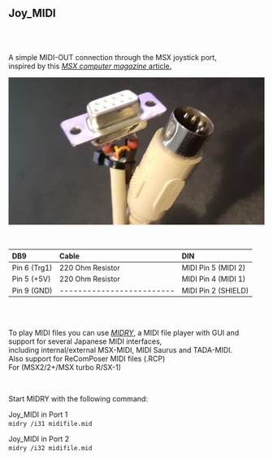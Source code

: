 ## Joy_MIDI  

<br>
<br>

A simple MIDI-OUT connection through the MSX joystick port,  
inspired by this [*MSX computer magazine* article.](https://www.msxcomputermagazine.nl/mccm/millennium/milc/hardware/topic_0.htm)  

![Joy_MIDI.](https://raw.githubusercontent.com/LarsThe18Th/Small-Projects/refs/heads/master/MSX/Hardware/Joy_MIDI/Joy_MIDI.jpg)

<br>

| DB9 | Cable | DIN |  
| :---------- | :--------------- | :------------------ |
| Pin 6 (Trg1)| 220 Ohm Resistor | MIDI Pin 5 (MIDI 2) | 
| Pin 5 (+5V) | 220 Ohm Resistor | MIDI Pin 4 (MIDI 1) | 
| Pin 9 (GND) | -------------------------| MIDI Pin 2 (SHIELD) |  

<br>
<br>

To play MIDI files you can use [*MIDRY*](https://github.com/LarsThe18Th/Small-Projects/raw/refs/heads/master/MSX/Hardware/Joy_MIDI/Midry.zip), a MIDI file player with GUI and support for several Japanese MIDI interfaces,  
including internal/external MSX-MIDI, MIDI Saurus and TADA-MIDI.  
Also support for ReComPoser MIDI files (.RCP)  
For (MSX2/2+/MSX turbo R/SX-1)  

<br>

Start MIDRY with the following command:  
 
Joy_MIDI in Port 1  
```midry /i31 midifile.mid```

Joy_MIDI in Port 2  
```midry /i32 midifile.mid```

